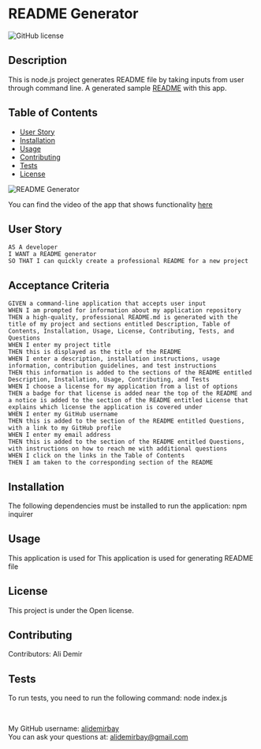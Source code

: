 # README Generator  
![GitHub license](https://img.shields.io/badge/license-Open-brightgreen)

## Description
This is node.js project generates README file by taking inputs from user through command line.
A generated sample [README](./generated-readme/README.md) with this app.
## Table of Contents 
* [User Story](#userstory)
* [Installation](#installation)
* [Usage](#usage)
* [Contributing](#contributing)
* [Tests](#tests)
* [License](#license)

![README Generator](./resources/readme.gif)

You can find the video of the app that shows functionality [here](./resources/readme.webm)   
## User Story

```
AS A developer
I WANT a README generator
SO THAT I can quickly create a professional README for a new project
```

## Acceptance Criteria

```
GIVEN a command-line application that accepts user input
WHEN I am prompted for information about my application repository
THEN a high-quality, professional README.md is generated with the title of my project and sections entitled Description, Table of Contents, Installation, Usage, License, Contributing, Tests, and Questions
WHEN I enter my project title
THEN this is displayed as the title of the README
WHEN I enter a description, installation instructions, usage information, contribution guidelines, and test instructions
THEN this information is added to the sections of the README entitled Description, Installation, Usage, Contributing, and Tests
WHEN I choose a license for my application from a list of options
THEN a badge for that license is added near the top of the README and a notice is added to the section of the README entitled License that explains which license the application is covered under
WHEN I enter my GitHub username
THEN this is added to the section of the README entitled Questions, with a link to my GitHub profile
WHEN I enter my email address
THEN this is added to the section of the README entitled Questions, with instructions on how to reach me with additional questions
WHEN I click on the links in the Table of Contents
THEN I am taken to the corresponding section of the README
```

## Installation
The following  dependencies must be installed to run the application: npm inquirer

## Usage
​This application is used for ​This application is used for generating README file

## License
This project is under the Open license.

## Contributing
​Contributors: Ali Demir

## Tests
To run tests, you need to run the following command: node index.js

<br /> 

My GitHub username: [alidemirbay](https://github.com/alidemirbay)
<br />
You can ask your questions at: alidemirbay@gmail.com

